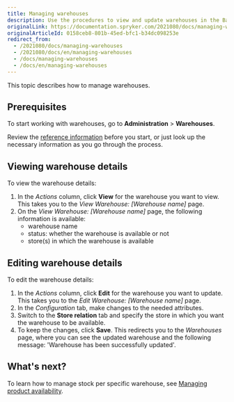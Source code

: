 ```yaml
---
title: Managing warehouses
description: Use the procedures to view and update warehouses in the Back Office.
originalLink: https://documentation.spryker.com/2021080/docs/managing-warehouses
originalArticleId: 0158ceb8-801b-45ed-bfc1-b34dc098253e
redirect_from:
  - /2021080/docs/managing-warehouses
  - /2021080/docs/en/managing-warehouses
  - /docs/managing-warehouses
  - /docs/en/managing-warehouses
---
```


This topic describes how to manage warehouses.

## Prerequisites

To start working with warehouses, go to **Administration** > **Warehouses**.

Review the [reference information](/docs/scos/user/user-guides/{{page.version}}/back-office-user-guide/administration/warehouses/creating-a-warehouse.html#reference-information--creating-warehouses) before you start, or just look up the necessary information as you go through the process.

## Viewing warehouse details

To view the warehouse details:

1. In the *Actions* column, click **View** for the warehouse you want to view. This takes you to the *View Warehouse: [Warehouse name]* page. 
2. On the *View Warehouse: [Warehouse name]* page, the following information is available:
    * warehouse name
    * status: whether the warehouse is available or not
    * store(s) in which the warehouse is available


## Editing warehouse details

To edit the warehouse details:

1. In the *Actions* column, click **Edit** for the warehouse you want to update. This takes you to the *Edit Warehouse: [Warehouse name]* page. 
2. In the *Configuration* tab, make changes to the needed attributes.
3. Switch to the **Store relation** tab and specify the store in which you want the warehouse to be available.
4. To keep the changes, click **Save**. This redirects you to the *Warehouses* page, where you can see the updated warehouse and the following message: 'Warehouse has been successfully updated'.


## What's next?

To learn how to manage stock per specific warehouse, see [Managing product availability](/docs/scos/user/user-guides/{{page.version}}/back-office-user-guide/catalog/availability/managing-products-availability.html).
